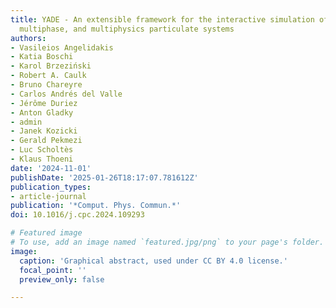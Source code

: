 ```yaml
---
title: YADE - An extensible framework for the interactive simulation of multiscale,
  multiphase, and multiphysics particulate systems
authors:
- Vasileios Angelidakis
- Katia Boschi
- Karol Brzeziński
- Robert A. Caulk
- Bruno Chareyre
- Carlos Andrés del Valle
- Jérôme Duriez
- Anton Gladky
- admin
- Janek Kozicki
- Gerald Pekmezi
- Luc Scholtès
- Klaus Thoeni
date: '2024-11-01'
publishDate: '2025-01-26T18:17:07.781612Z'
publication_types:
- article-journal
publication: '*Comput. Phys. Commun.*'
doi: 10.1016/j.cpc.2024.109293

# Featured image
# To use, add an image named `featured.jpg/png` to your page's folder.
image:
  caption: 'Graphical abstract, used under CC BY 4.0 license.'
  focal_point: ''
  preview_only: false

---
```

